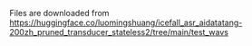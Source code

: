 Files are downloaded from
https://huggingface.co/luomingshuang/icefall_asr_aidatatang-200zh_pruned_transducer_stateless2/tree/main/test_wavs

